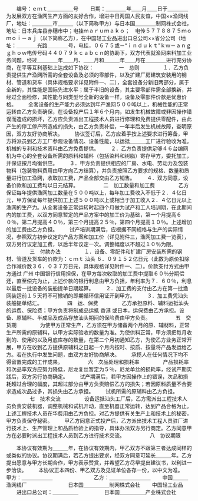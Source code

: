 
 


　　编号：ｅｍｔ＿＿＿＿＿号
　　日期：＿＿＿＿年＿＿月＿＿日于＿＿＿＿　　
　　为发展双方在渔网生产方面的友好合作，增进中日两国人民友谊，中国××渔网线厂，地址：＿＿＿＿市＿＿＿（以下简称甲方）与日本国＿＿＿＿制网株式会社，地址：日本兵库县赤穗市中；电挂ｍａｒｕｍａｋｏ；　电传５７７８８７５ｍｏｍｏｉ－ａｊ（以下简称乙方），在中国轻工业品进出口总公司××省分公司（地址：＿＿＿＿光路＿＿＿＿号，电挂，０６７５或－“ｉｎｄｕｋｔ”ｋｗ－ａｎｇ　ｇｈｏｗ电传号码４４０７９ｋｃａｂｃｎ的协助下，双方代表就渔网来料加工业务问题，经过＿＿＿＿年＿＿月、＿＿月和＿＿＿年＿＿月在＿＿＿＿进行充分协商，在平等互利基础上达成如下协议：
　　
　　
一　总则
　　
　　１．乙方负责提供生产渔网所需的全套设备及必须的零部件，以及扩建厂房建筑安装用的钢材、管道和货车（具体规格要求详见附件一、二），全套设备分新旧两部分，属于全新的，其性能是国际先进水平；属于半旧的设备，其主要零部件需全部换新，并经过全面检修，其性能与同类型号全新的设备一样，设备及零部件价款是优惠价格。
　　全套设备的生产能力必须达到年产渔网５００吨以上，机械性能的正常运转由乙方负责确保，在设备投产后１年６个月内，如发生机械故障或非因操作错误而造成的损坏，乙方应负责派出工程技术人员进行修理和免费提供零配件，由此产生的停工停产所造成的损失，由乙方负责补偿，一年半后发生机械故障，查明原因，双方友好协商解决。
　　协议签订后，乙方应着手按上述要求进行筹备，甲方将派员到乙方工厂参观设备情况、设备性能，以运抵＿＿＿工厂进行验收为准。机械的专利和技术资料由乙方免费提供。
　　２．乙方负责提供足够４６台编网机为中心的全套设备所需的原料和辅料（包括染料和树脂）寄存甲方，委托加工，并保证按月均衡供应。
　　３．甲方负责提供相应的厂房、水电、劳动力及包装物料（包装物料费用由甲方向乙方结算），并负责按照乙方要求的规格、数量和质量进行加工渔网，收取加工费，产品全部交由乙方销售。
　　４．双方同意，设备价款和加工费均以日元结算。
　　
　　
二　加工数量和加工费
　　
　　乙方保证每年提供渔网加工数量在５００吨以上，每年加工费收入不低于２．４亿日元，甲方保证每年提供加工上述５００吨以上或相当于加工收入２．４亿日元以上渔网的生产力。从全套设备正常运转时起四个月做为试产和工人培训期，在此期间内的加工费，以双方同意暂定的产品方案中的加工价为基础，第一个月提高６０％，第二月提高４０％，第三个月提高２５％，第四个月提高１０％。上述增加的加工费由乙方负担。
　　试产培训期满后，应根据不同规格与生产的实际情况，参照双方初步议定的产品方案和加工价（详见附件三，渔网加工费一览表），双方另行议定加工费，以后半年议定一次。调整幅度以不超过１０％为限。
　　
　　
三　付款办法
　　
　　１．设备、零配件和扩建厂房安装所需的钢材、管道及货车的价款为：ｃｍｔ
汕头
６．０９１５２亿日元（此数为原价扣除合作减价数３６．０３７万日元，具体规格详见附件一、二）。价款支付方式由甲方通过
广州
中国银行信用担保，在甲方每次收取的加工费中提取６０％分期偿还，直至偿完为止，上述价款的银行利息由甲方负担，年利率为７．６０％，利息以最后一批设备的装船提单日期起算。
　　２．加工费的支付由乙方在第一批渔网装运前１５天将不可撤销的即期循环信用证开到甲方。
　　３．加工费凭汕头装船提单结汇。
　　
　　
四　运、保费
　　
　　乙方承担原料、辅料运抵汕头的运费、保险费；甲方负责将制成品运抵
香港
或日本，运保费由乙方承担。设备、原辅料、半成品及成品存放汕头期间的保险费由甲方负责。
　　
　　
五　交货期
　　
　　为使甲方正常生产，乙方须在甲方储备两个月的原、辅材料，正常生产所需的原辅料，以甲方实际验收的数量为准。为使供料正常，甲方须把每月收到的、使用的以及月底库存的数量，在第二个月初通知乙方，为使乙方业务正常开展，甲方在收到乙方提供原辅料之日起一个月内按时、按质、按量将产品发运给乙方。若在执行中发生问题，由双方友好协商解决。
　　承揽人在任何情况下均不得留置完成的工作成果。
　　
　　
六　次品处理和损耗率
　　
　　产品损耗率和次品率双方应努力降低，尼龙复丝暂定为５％，尼龙单丝的损耗率，经试产期实践后，双方另行协商确定。
　　试产期满后，若甲方因操作上的错误，次品和损耗超过合理的幅度，其超过部分由甲方负责赔偿乙方的损失；若因原料质量不合要求造成次品过多，其损失由乙方承担。
　　试机所需的原辅料由乙方负担。
　　
　　
七　技术交流
　　
　　设备运抵汕头工厂后，乙方需派出工程技术人员负责安装机器，调整机械和试机开动，直至机器正常运转，达到产品合格为止。上述工程技术人员在华费用由乙方负担。对乙方提供有关生产上和技术上的秘密，甲方负责保守秘密。
　　甲乙方同意正式投产后，乙方派出技术工程人员驻厂进行技术上、生产管理上和品质检验上的指导，具体办法双方另行商定。乙方同意甲方在必要时派出工程技术人员到乙方进行技术交流。
　　
　　
八　协议期限

　　本协议有效期为＿＿＿年，在协议有效期内，甲乙双方不跟第三者达成同样的或类似的协议。协议期满后，若乙方提出要求，经双方同意可延长＿＿＿年。乙方提出愿意与甲方长期合作，甲方表示赞赏，并希望乙方尽早提出建议书，以利进一步洽谈。
　　本协议正本四份、甲乙双方及见证单位各存一份，以中文为准。　　
　　
　　甲方：＿＿＿＿＿＿　　　　　　　　乙方：＿＿＿＿＿＿＿＿
　　中国＿＿＿渔网线厂　　　　　　　　日本国＿＿＿＿＿制网株式会社
　　中国轻工业品
　　进出口总公司：＿＿＿＿＿　　　　　日本国＿＿＿＿＿产业株式会社
 


 

 
 
 
 
 
  


  
 

  


  


  
 
 
 
 


